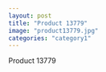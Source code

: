 ```yaml
---
layout: post
title: "Product 13779"
image: "product13779.jpg"
categories: "category1"
---
```

Product 13779
